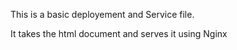 This is a basic deployement and Service file.

It takes the html document and serves it using Nginx 
